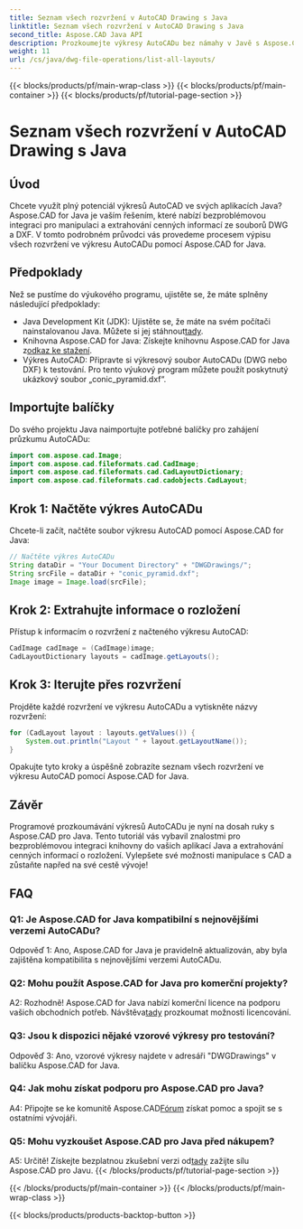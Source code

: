 ```yaml
---
title: Seznam všech rozvržení v AutoCAD Drawing s Java
linktitle: Seznam všech rozvržení v AutoCAD Drawing s Java
second_title: Aspose.CAD Java API
description: Prozkoumejte výkresy AutoCADu bez námahy v Javě s Aspose.CAD. Seznam všech rozvržení, extrahujte cenné informace. Stáhněte si nyní pro bezproblémovou integraci!
weight: 11
url: /cs/java/dwg-file-operations/list-all-layouts/
---
```


{{< blocks/products/pf/main-wrap-class >}}
{{< blocks/products/pf/main-container >}}
{{< blocks/products/pf/tutorial-page-section >}}

# Seznam všech rozvržení v AutoCAD Drawing s Java

## Úvod

Chcete využít plný potenciál výkresů AutoCAD ve svých aplikacích Java? Aspose.CAD for Java je vaším řešením, které nabízí bezproblémovou integraci pro manipulaci a extrahování cenných informací ze souborů DWG a DXF. V tomto podrobném průvodci vás provedeme procesem výpisu všech rozvržení ve výkresu AutoCADu pomocí Aspose.CAD for Java.

## Předpoklady

Než se pustíme do výukového programu, ujistěte se, že máte splněny následující předpoklady:
- Java Development Kit (JDK): Ujistěte se, že máte na svém počítači nainstalovanou Java. Můžete si jej stáhnout[tady](https://www.oracle.com/java/technologies/javase-downloads.html).
-  Knihovna Aspose.CAD for Java: Získejte knihovnu Aspose.CAD for Java z[odkaz ke stažení](https://releases.aspose.com/cad/java/).
- Výkres AutoCAD: Připravte si výkresový soubor AutoCADu (DWG nebo DXF) k testování. Pro tento výukový program můžete použít poskytnutý ukázkový soubor „conic_pyramid.dxf“.

## Importujte balíčky

Do svého projektu Java naimportujte potřebné balíčky pro zahájení průzkumu AutoCADu:

```java
import com.aspose.cad.Image;
import com.aspose.cad.fileformats.cad.CadImage;
import com.aspose.cad.fileformats.cad.CadLayoutDictionary;
import com.aspose.cad.fileformats.cad.cadobjects.CadLayout;
```

## Krok 1: Načtěte výkres AutoCADu

Chcete-li začít, načtěte soubor výkresu AutoCAD pomocí Aspose.CAD for Java:

```java
// Načtěte výkres AutoCADu
String dataDir = "Your Document Directory" + "DWGDrawings/";
String srcFile = dataDir + "conic_pyramid.dxf";
Image image = Image.load(srcFile);
```

## Krok 2: Extrahujte informace o rozložení

Přístup k informacím o rozvržení z načteného výkresu AutoCAD:

```java
CadImage cadImage = (CadImage)image;
CadLayoutDictionary layouts = cadImage.getLayouts();
```

## Krok 3: Iterujte přes rozvržení

Projděte každé rozvržení ve výkresu AutoCADu a vytiskněte názvy rozvržení:

```java
for (CadLayout layout : layouts.getValues()) {
    System.out.println("Layout " + layout.getLayoutName());
}
```

Opakujte tyto kroky a úspěšně zobrazíte seznam všech rozvržení ve výkresu AutoCAD pomocí Aspose.CAD for Java.

## Závěr

Programové prozkoumávání výkresů AutoCADu je nyní na dosah ruky s Aspose.CAD pro Java. Tento tutoriál vás vybavil znalostmi pro bezproblémovou integraci knihovny do vašich aplikací Java a extrahování cenných informací o rozložení. Vylepšete své možnosti manipulace s CAD a zůstaňte napřed na své cestě vývoje!

## FAQ

### Q1: Je Aspose.CAD for Java kompatibilní s nejnovějšími verzemi AutoCADu?

Odpověď 1: Ano, Aspose.CAD for Java je pravidelně aktualizován, aby byla zajištěna kompatibilita s nejnovějšími verzemi AutoCADu.

### Q2: Mohu použít Aspose.CAD for Java pro komerční projekty?

 A2: Rozhodně! Aspose.CAD for Java nabízí komerční licence na podporu vašich obchodních potřeb. Návštěva[tady](https://purchase.aspose.com/buy) prozkoumat možnosti licencování.

### Q3: Jsou k dispozici nějaké vzorové výkresy pro testování?

Odpověď 3: Ano, vzorové výkresy najdete v adresáři "DWGDrawings" v balíčku Aspose.CAD for Java.

### Q4: Jak mohu získat podporu pro Aspose.CAD pro Java?

 A4: Připojte se ke komunitě Aspose.CAD[Fórum](https://forum.aspose.com/c/cad/19) získat pomoc a spojit se s ostatními vývojáři.

### Q5: Mohu vyzkoušet Aspose.CAD pro Java před nákupem?

 A5: Určitě! Získejte bezplatnou zkušební verzi od[tady](https://releases.aspose.com/) zažijte sílu Aspose.CAD pro Javu.
{{< /blocks/products/pf/tutorial-page-section >}}

{{< /blocks/products/pf/main-container >}}
{{< /blocks/products/pf/main-wrap-class >}}

{{< blocks/products/products-backtop-button >}}
